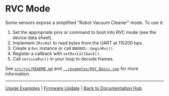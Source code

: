 # RVC Mode

Some sensors expose a simplified "Robot Vacuum Cleaner" mode. To use it:

1. Set the appropriate pins or command to boot into RVC mode (see the device data sheet).
2. Implement `IRvcHal` to read bytes from the UART at 115200 bps.
3. Create a `Rvc` instance or call `BNO085::beginRvc()`.
4. Register a callback with `setRvcCallback()`.
5. Call `serviceRvc()` in your loop to decode frames.

See [`src/rvc/README.md`](../src/rvc/README.md) and [`../examples/RVC_Basic.cpp`](../examples/RVC_Basic.cpp) for more information.

---

[Usage Examples](Examples.md) | [Firmware Update](FirmwareUpdate.md) | [Back to Documentation Hub](README.md)
